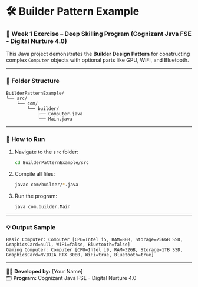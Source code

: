 # 🛠️ Builder Pattern Example

### 📍 Week 1 Exercise – Deep Skilling Program (Cognizant Java FSE - Digital Nurture 4.0)

This Java project demonstrates the **Builder Design Pattern** for constructing complex `Computer` objects with optional parts like GPU, WiFi, and Bluetooth.

---

### 📂 Folder Structure

```
BuilderPatternExample/
└── src/
    └── com/
        └── builder/
            ├── Computer.java
            └── Main.java
```

---

### 🚀 How to Run

1. Navigate to the `src` folder:
    ```bash
    cd BuilderPatternExample/src
    ```

2. Compile all files:
    ```bash
    javac com/builder/*.java
    ```

3. Run the program:
    ```bash
    java com.builder.Main
    ```

---

### 💡 Output Sample

```
Basic Computer: Computer [CPU=Intel i5, RAM=8GB, Storage=256GB SSD, GraphicsCard=null, WiFi=false, Bluetooth=false]
Gaming Computer: Computer [CPU=Intel i9, RAM=32GB, Storage=1TB SSD, GraphicsCard=NVIDIA RTX 3080, WiFi=true, Bluetooth=true]
```

---

👩‍💻 **Developed by:** [Your Name]  
🗂️ **Program:** Cognizant Java FSE - Digital Nurture 4.0